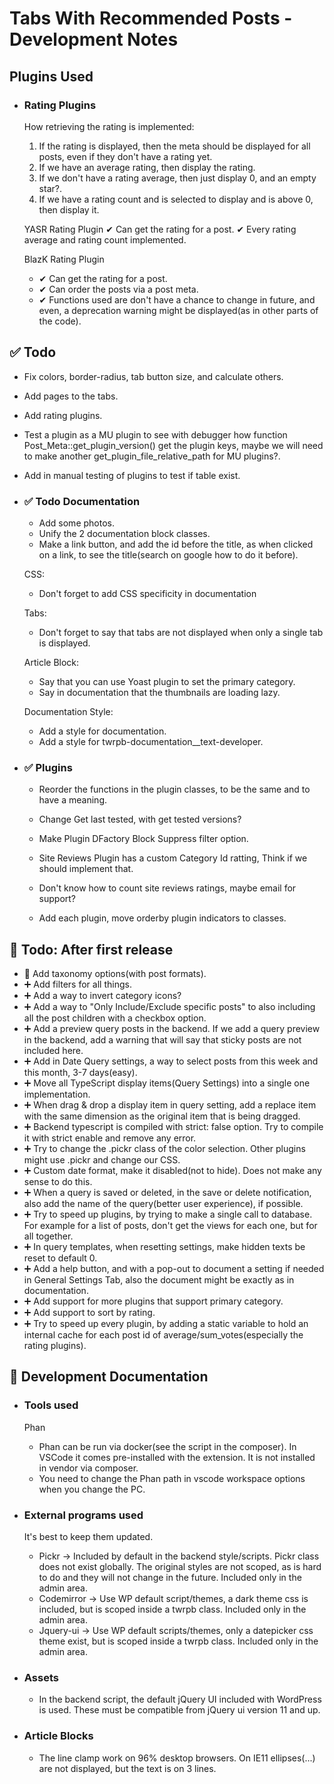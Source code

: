# Tabs With Recommended Posts - Development Notes

## Plugins Used

- ### Rating Plugins

    How retrieving the rating is implemented:
    1. If the rating is displayed, then the meta should be displayed for all posts, even if they don't have a rating yet.
    2. If we have an average rating, then display the rating.
    3. If we don't have a rating average, then just display 0, and an empty star?.
    4. If we have a rating count and is selected to display and is above 0, then display it.

    YASR Rating Plugin
    ✔ Can get the rating for a post.
    ✔ Every rating average and rating count implemented.

    BlazK Rating Plugin
    - ✔ Can get the rating for a post.
    - ✔ Can order the posts via a post meta.
    - ✔ Functions used are don't have a chance to change in future, and even, a deprecation warning might be displayed(as in other parts of the code).

## ✅ Todo

- Fix colors, border-radius, tab button size, and calculate others.
- Add pages to the tabs.
- Add rating plugins.

- Test a plugin as a MU plugin to see with debugger how function Post_Meta::get_plugin_version() get the plugin keys, maybe we will need to make another get_plugin_file_relative_path for MU plugins?.

- Add in manual testing of plugins to test if table exist.

- ### ✅ Todo Documentation

    - Add some photos.
    - Unify the 2 documentation block classes.
    - Make a link button, and add the id before the title, as when clicked on a link, to see the title(search on google how to do it before).

    CSS:

    - Don't forget to add CSS specificity in documentation

    Tabs:

    - Don't forget to say that tabs are not displayed when only a single tab is displayed.

    Article Block:

    - Say that you can use Yoast plugin to set the primary category.
    - Say in documentation that the thumbnails are loading lazy.

    Documentation Style:

    - Add a style for documentation.
    - Add a style for twrpb-documentation__text-developer.

- ### ✅ Plugins

    - Reorder the functions in the plugin classes, to be the same and to have a meaning.
    - Change Get last tested, with get tested versions?

    - Make Plugin DFactory Block Suppress filter option.
    - Site Reviews Plugin has a custom Category Id ratting, Think if we should implement that.
    - Don't know how to count site reviews ratings, maybe email for support?
    - Add each plugin, move orderby plugin indicators to classes.

## 🎉 Todo: After first release

- 🥇 Add taxonomy options(with post formats).
- ➕ Add filters for all things.
- ➕ Add a way to invert category icons?
- ➕ Add a way to "Only Include/Exclude specific posts" to also including all the post children with a checkbox option.
- ➕ Add a preview query posts in the backend. If we add a query preview in the backend, add a warning that will say that sticky posts are not included here.
- ➕ Add in Date Query settings, a way to select posts from this week and this month, 3-7 days(easy).
- ➕ Move all TypeScript display items(Query Settings) into a single one implementation.
- ➕ When drag & drop a display item in query setting, add a replace item with the same dimension as the original item that is being dragged.
- ➕ Backend typescript is compiled with strict: false option. Try to compile it with strict enable and remove any error.
- ➕ Try to change the .pickr class of the color selection. Other plugins might use .pickr and change our CSS.
- ➕ Custom date format, make it disabled(not to hide). Does not make any sense to do this.
- ➕ When a query is saved or deleted, in the save or delete notification, also add the name of the query(better user experience), if possible.
- ➕ Try to speed up plugins, by trying to make a single call to database. For example for a list of posts, don't get the views for each one, but for all together.
- ➕ In query templates, when resetting settings, make hidden texts be reset to default 0.
- ➕ Add a help button, and with a pop-out to document a setting if needed in General Settings Tab, also the document might be exactly as in documentation.
- ➕ Add support for more plugins that support primary category.
- ➕ Add support to sort by rating.
- ➕ Try to speed up every plugin, by adding a static variable to hold an internal cache for each post id of average/sum_votes(especially the rating plugins).

## 📖 Development Documentation

- ### Tools used

    Phan

    - Phan can be run via docker(see the script in the composer). In VSCode it comes pre-installed with the extension. It is not installed in vendor via composer.
    - You need to change the Phan path in vscode workspace options when you change the PC.

- ### External programs used

    It's best to keep them updated.

    - Pickr -> Included by default in the backend style/scripts. Pickr class does not exist globally. The original styles are not scoped, as is hard to do and they will not change in the future. Included only in the admin area.
    - Codemirror -> Use WP default script/themes, a dark theme css is included, but is scoped inside a twrpb class. Included only in the admin area.
    - Jquery-ui -> Use WP default scripts/themes, only a datepicker css theme exist, but is scoped inside a twrpb class. Included only in the admin area.

- ### Assets

    - In the backend script, the default jQuery UI included with WordPress is used. These must be compatible from jQuery ui version 11 and up.

- ### Article Blocks

    - The line clamp work on 96% desktop browsers. On IE11 ellipses(...) are not displayed, but the text is on 3 lines.
